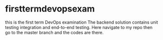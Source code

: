 # firsttermdevopsexam
this is the first term DevOps examination
The backend solution contains unit testing integration and  end-to-end testing.
Here navigate to my repo then go to the master branch and the codes are there.
